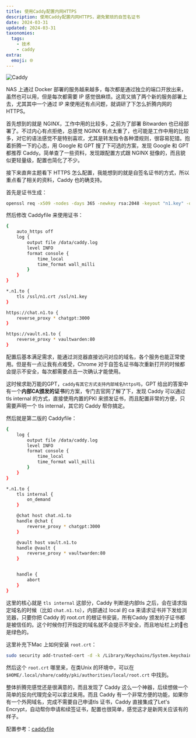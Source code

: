 ```yaml
---
title: 使用Caddy配置内网HTTPS
description: 使用Caddy配置内网HTTPS，避免繁琐的自签名证书
date: 2024-03-31
updated: 2024-03-31
taxonomies:
  tags:
    - 技术
    - caddy
extra:
  emoji: 🌐
---
```

![Caddy](https://user-images.githubusercontent.com/1128849/210187356-dfb7f1c5-ac2e-43aa-bb23-fc014280ae1f.svg)

NAS 上通过 Docker 部署的服务越来越多，每次都是通过独立的端口开放出来，虽然也可以用，但是每次都需要 IP 感觉很麻烦。这周又搞了两个新的服务部署上去，尤其其中一个通过 IP 来使用还有点问题，就调研了下怎么折腾内网的HTTPS。

首先想到的就是 NGINX，工作中用的比较多，之前为了部署 Bitwarden 也已经部署了。不过内心有点拒绝，总感觉 NGINX 有点太重了，也可能是工作中用的比较多，对它的语法感觉不是特别喜欢，尤其是转发指令各种潜规则，很容易犯错。抱着折腾一下的心态，用 Google 和 GPT 搜了下可选的方案，发现 Google 和 GPT 都推荐 Caddy。简单查了一些资料，发现跟配置方式跟 NGINX 挺像的，而且貌似更轻量级，配置也简化了不少。

接下来直奔主题看下 HTTPS 怎么配置，我能想到的就是自签名证书的方式，所以重点看了相关的资料，Caddy 也的确支持。

首先是证书生成：

```bash
openssl req -x509 -nodes -days 365 -newkey rsa:2048 -keyout "n1.key" -out "n1.crt" -subj "/CN=*.n1.to"
```

然后修改 Caddyfile 来使用证书：

```bash
{
    auto_https off
    log {
        output file /data/caddy.log
        level INFO
        format console {
            time_local
            time_format wall_milli
        }
    }
}

*.n1.to {
    tls /ssl/n1.crt /ssl/n1.key
}

https://chat.n1.to {
    reverse_proxy * chatgpt:3000
}

https://vault.n1.to {
    reverse_proxy * vaultwarden:80
}
```

配置后基本满足需求，能通过浏览器直接访问对应的域名，各个服务也能正常使用。但是有一点让我有点难受，Chrome 对于自签名证书每次重新打开的时候都会提示不安全，每次都需要点击一次确认才能使用。

这时候求助万能的GPT，`caddy有其它方式支持内部域名https吗`，GPT 给出的答案中有一个**内部CA颁发的证书**的方案，专门去官网了解了下，发现 Caddy 可以通过 tls internal 的方式，直接使用内置的PKI 来颁发证书，而且配置非常的方便，只需要声明一个 tls internal，其它的 Caddy 帮你搞定。

然后就是第二版的 Caddyfile：

```bash
{
    log {
        output file /data/caddy.log
        level INFO
        format console {
            time_local
            time_format wall_milli
        }
    }
}

*.n1.to {
    tls internal {
        on_demand
    }

    @chat host chat.n1.to
    handle @chat {
        reverse_proxy * chatgpt:3000
    }

    @vault host vault.n1.to
    handle @vault {
        reverse_proxy * vaultwarden:80
    }


    handle {
        abort
    }
}
```

这里的核心就是 `tls internal` 这部分，Caddy 判断是内部tls 之后，会在请求指定域名的时候（比如 `chat.n1.to`），内部通过 local 的 ca 来请求证书并下发给浏览器，只要你把 Caddy 的 root.crt 的根证书安装，所有Caddy 颁发的子证书都是被信任的。这个时候你打开指定的域名就不会提示不安全，而且地址栏上的🔐也是绿色的。

这里补充下Mac 上如何安装 `root.crt`：

```bash
sudo security add-trusted-cert -d -k /Library/Keychains/System.keychain /path/to/root.crt
```

然后这个 `root.crt` 哪里来，在类Unix 的环境中，可以在 `$HOME/.local/share/caddy/pki/authorities/local/root.crt` 中找到。

整体折腾完感觉还是很满意的，而且发现了 Caddy 这么一个神器，后续想做一个简单的反向代理完全可以拿过来用。而且 Caddy 有一个非常方便的功能，如果你有一个外网域名，完成不需要自己申请tls 证书，Caddy 直接集成了Let's Encrypt，自动帮你申请和续签证书，配置也很简单，感觉这才是新网关应该有的样子。

配置参考：[caddyfile](https://caddyserver.com/docs/caddyfile)
